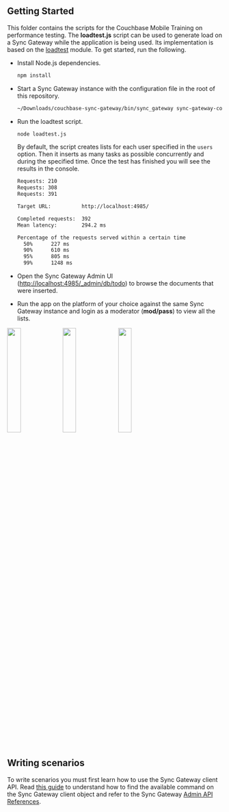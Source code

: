 ## Getting Started

This folder contains the scripts for the Couchbase Mobile Training on performance testing. The **loadtest.js** script can be used to generate load on a Sync Gateway while the application is being used. Its implementation is based on the [loadtest](https://github.com/alexfernandez/loadtest) module. To get started, run the following.

- Install Node.js dependencies.

    ```bash
    npm install
    ```

- Start a Sync Gateway instance with the configuration file in the root of this repository.

    ```bash
    ~/Downloads/couchbase-sync-gateway/bin/sync_gateway sync-gateway-config.json
    ```

- Run the loadtest script.

    ```bash
    node loadtest.js
    ```

    By default, the script creates lists for each user specified in the `users` option. Then it inserts as many tasks as possible concurrently and during the specified time. Once the test has finished you will see the results in the console.

    ```bash
    Requests: 210
    Requests: 308
    Requests: 391

    Target URL:          http://localhost:4985/

    Completed requests:  392
    Mean latency:        294.2 ms

    Percentage of the requests served within a certain time
      50%      227 ms
      90%      610 ms
      95%      805 ms
      99%      1248 ms
    ```

- Open the Sync Gateway Admin UI ([http://localhost:4985/_admin/db/todo](http://localhost:4985/_admin/db/todo)) to browse the documents that were inserted.

- Run the app on the platform of your choice against the same Sync Gateway instance and login as a moderator (**mod/pass**) to view all the lists.

<img src="https://cloud.githubusercontent.com/assets/2589337/21888924/57c55c84-d8be-11e6-8436-409afdc2d79a.png" width="25%" />
<img src="https://cloud.githubusercontent.com/assets/2589337/21888850/01c0a848-d8be-11e6-8b2d-72566bf5cb2a.png" width="25%" />
<img src="https://cloud.githubusercontent.com/assets/2589337/21889017/c4089aa0-d8be-11e6-9eb1-5bef4f202bbb.png" width="25%" />

## Writing scenarios

To write scenarios you must first learn how to use the Sync Gateway client API. Read [this guide](http://developer.couchbase.com/documentation/mobile/current/guides/sync-gateway/rest-api-client/index.html#a-simple-web-application) to understand how to find the available command on the Sync Gateway client object and refer to the Sync Gateway [Admin API References](http://developer.couchbase.com/documentation/mobile/current/references/sync-gateway/admin-rest-api/index.html).
